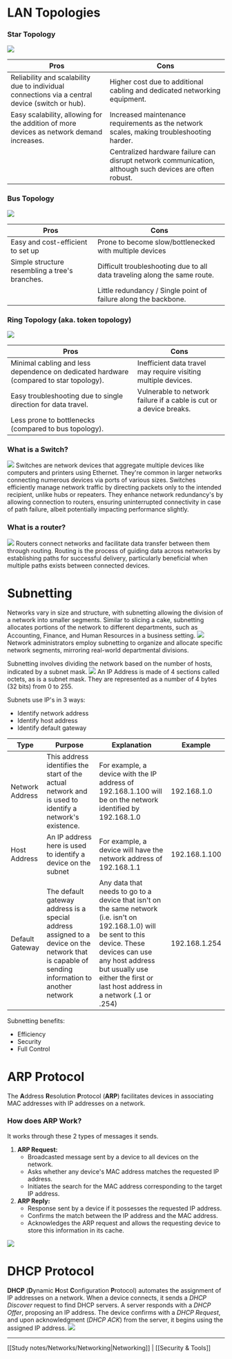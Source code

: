 # LAN Topologies
### Star Topology
![](../attachments/84df7f4dbabf0a3ef61c549b01977f45.png)

| **Pros**                                                                                        | **Cons**                                                                                                |
| ----------------------------------------------------------------------------------------------- | ------------------------------------------------------------------------------------------------------- |
| Reliability and scalability due to individual connections via a central device (switch or hub). | Higher cost due to additional cabling and dedicated networking equipment.                               |
| Easy scalability, allowing for the addition of more devices as network demand increases.        | Increased maintenance requirements as the network scales, making troubleshooting harder.                |
|                                                                                                 | Centralized hardware failure can disrupt network communication, although such devices are often robust. |

### Bus Topology
![](../attachments/0f9ab56f57529d60894df6a47ff75129.jpg)

| **Pros**                                       | **Cons**                                                                  |
| ---------------------------------------------- | ------------------------------------------------------------------------- |
| Easy and cost-efficient to set up              | Prone to become slow/bottlenecked with multiple devices                   |
| Simple structure resembling a tree's branches. | Difficult troubleshooting due to all data traveling along the same route. |
|                                                | Little redundancy / Single point of failure along the backbone.           |
### Ring Topology (aka. token topology)
![](../attachments/b87d14bf432930fa692cf3fde7c10e32.jpg)

| **Pros**                                                                               | **Cons**                                                            |
| -------------------------------------------------------------------------------------- | ------------------------------------------------------------------- |
| Minimal cabling and less dependence on dedicated hardware (compared to star topology). | Inefficient data travel may require visiting multiple devices.      |
| Easy troubleshooting due to single direction for data travel.                          | Vulnerable to network failure if a cable is cut or a device breaks. |
| Less prone to bottlenecks (compared to bus topology).                                  |                                                                     |

### What is a Switch?
![](../attachments/4db9d3761307a6ca715311cb7b4071a1.png)
Switches are network devices that aggregate multiple devices like computers and printers using Ethernet. They're common in larger networks connecting numerous devices via ports of various sizes. Switches efficiently manage network traffic by directing packets only to the intended recipient, unlike hubs or repeaters.
They enhance network redundancy's by allowing connection to routers, ensuring uninterrupted connectivity in case of path failure, albeit potentially impacting performance slightly.

### What is a router?
![](../attachments/13c811e2557326efb065029adaa76a4a.png)
Routers connect networks and facilitate data transfer between them through routing. Routing is the process of guiding data across networks by establishing paths for successful delivery, particularly beneficial when multiple paths exists between connected devices.

# Subnetting
Networks vary in size and structure, with subnetting allowing the division of a network into smaller segments.
Similar to slicing a cake, subnetting allocates portions of the network to different departments, such as Accounting, Finance, and Human Resources in a business setting.
![](../attachments/ffdd3386620d5c3f07de9d9fe19abf65.png)
Network administrators employ subnetting to organize and allocate specific network segments, mirroring real-world departmental divisions. 

Subnetting involves dividing the network based on the number of hosts, indicated by a subnet mask.
![](../attachments/0d8dd866689439dbf0d89cb2f7c8b582.png)
An IP Address is made of 4 sections called octets, as is a subnet mask.
They are represented as a number of 4 bytes (32 bits) from 0 to 255.

Subnets use IP's in 3 ways:
- Identify network address
- Identify host address
- Identify default gateway

| **Type**        | **Purpose**                                                                                                                                    | **Explanation**                                                                                                                                                                                                                                      | **Example**   |
| --------------- | ---------------------------------------------------------------------------------------------------------------------------------------------- | ---------------------------------------------------------------------------------------------------------------------------------------------------------------------------------------------------------------------------------------------------- | ------------- |
| Network Address | This address identifies the start of the actual network and is used to identify a network's existence.                                         | For example, a device with the IP address of 192.168.1.100 will be on the network identified by 192.168.1.0                                                                                                                                          | 192.168.1.0   |
| Host Address    | An IP address here is used to identify a device on the subnet                                                                                  | For example, a device will have the network address of 192.168.1.1                                                                                                                                                                                   | 192.168.1.100 |
| Default Gateway | The default gateway address is a special address assigned to a device on the network that is capable of sending information to another network | Any data that needs to go to a device that isn't on the same network (i.e. isn't on 192.168.1.0) will be sent to this device. These devices can use any host address but usually use either the first or last host address in a network (.1 or .254) | 192.168.1.254 |

Subnetting benefits:
- Efficiency
- Security
- Full Control
# ARP Protocol
The **A**ddress **R**esolution **P**rotocol (**ARP**) facilitates devices in associating MAC addresses with IP addresses on a network. 

### How does ARP Work?
It works through these 2 types of messages it sends.
1. **ARP Request:**
    - Broadcasted message sent by a device to all devices on the network.
    - Asks whether any device's MAC address matches the requested IP address.
    - Initiates the search for the MAC address corresponding to the target IP address.
2. **ARP Reply:**
    - Response sent by a device if it possesses the requested IP address.
    - Confirms the match between the IP address and the MAC address.
    - Acknowledges the ARP request and allows the requesting device to store this information in its cache.


![](../attachments/92463c04780bce11114102362d8311d3.png)

# DHCP Protocol
**DHCP** (**D**ynamic **H**ost **C**onfiguration **P**rotocol) automates the assignment of IP addresses on a network. 
When a device connects, it sends a *DHCP Discover* request to find DHCP servers. A server responds with a *DHCP Offer*, proposing an IP address. 
The device confirms with a *DHCP Request*, and upon acknowledgment (*DHCP ACK*) from the server, it begins using the assigned IP address.
![](../attachments/340f585c3fbfafbe72acc18ddceaf7f6.png)

---
[[Study notes/Networks/Networking|Networking]] | [[Security & Tools]]